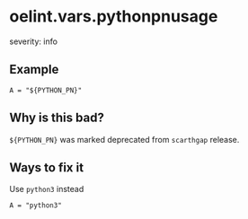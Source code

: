 # oelint.vars.pythonpnusage

severity: info

## Example

```
A = "${PYTHON_PN}"
```

## Why is this bad?

``${PYTHON_PN}`` was marked deprecated from ``scarthgap`` release.

## Ways to fix it

Use ``python3`` instead

```
A = "python3"
```
